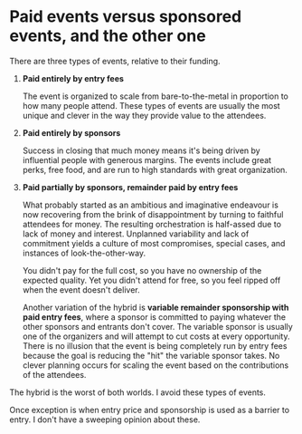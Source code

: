 # Paid events versus sponsored events, and the other one

There are three types of events, relative to their funding.

1. **Paid entirely by entry fees**

   The event is organized to scale from bare-to-the-metal in proportion to how many people attend. These types of events are usually the most unique and clever in the way they provide value to the attendees.

2. **Paid entirely by sponsors**

   Success in closing that much money means it's being driven by influential people with generous margins. The events include great perks, free food, and are run to high standards with great organization.

3. **Paid partially by sponsors, remainder paid by entry fees**

   What probably started as an ambitious and imaginative endeavour is now recovering from the brink of disappointment by turning to faithful attendees for money. The resulting orchestration is half-assed due to lack of money and interest. Unplanned variability and lack of commitment yields a culture of most compromises, special cases, and instances of look-the-other-way.

   You didn't pay for the full cost, so you have no ownership of the expected quality. Yet you didn't attend for free, so you feel ripped off when the event doesn't deliver.

   Another variation of the hybrid is **variable remainder sponsorship with paid entry fees**, where a sponsor is committed to paying whatever the other sponsors and entrants don't cover. The variable sponsor is usually one of the organizers and will attempt to cut costs at every opportunity. There is no illusion that the event is being completely run by entry fees because the goal is reducing the "hit" the variable sponsor takes. No clever planning occurs for scaling the event based on the contributions of the attendees.

The hybrid is the worst of both worlds. I avoid these types of events.

Once exception is when entry price and sponsorship is used as a barrier to entry. I don't have a sweeping opinion about these.
